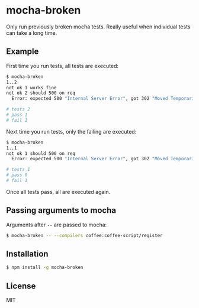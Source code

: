 
# mocha-broken

  Only run previously broken mocha tests. Really useful when individual tests
  can take a long time.

## Example

  First time you run tests, all tests are executed:

```bash
$ mocha-broken
1..2
not ok 1 works fine
not ok 2 should 500 on req
  Error: expected 500 "Internal Server Error", got 302 "Moved Temporarily"

# tests 2
# pass 1
# fail 1
```

  Next time you run tests, only the failing are executed:

```bash
$ mocha-broken
1..1
not ok 1 should 500 on req
  Error: expected 500 "Internal Server Error", got 302 "Moved Temporarily"

# tests 1
# pass 0
# fail 1
```

  Once all tests pass, all are executed again.

## Passing arguments to mocha

  Arguments after `--` are passed to mocha:

```bash
$ mocha-broken -- --compilers coffee:coffee-script/register
```

## Installation

```bash
$ npm install -g mocha-broken
```

## License

  MIT

